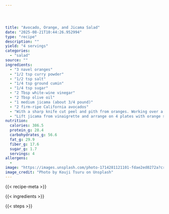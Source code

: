 ```yaml
---




title: "Avocado, Orange, and Jicama Salad"
date: "2025-08-21T10:44:26.952994"
type: "recipe"
description: ""
yield: "4 servings"
categories:
  - "salad"
source: ""
ingredients:
  - "3 navel oranges"
  - "1/2 tsp curry powder"
  - "1/2 tsp salt"
  - "1/4 tsp ground cumin"
  - "1/4 tsp sugar"
  - "2 Tbsp white-wine vinegar"
  - "2 Tbsp olive oil"
  - "1 medium jicama (about 3/4 pound)"
  - "2 firm-ripe California avocados"
  - "With a sharp knife cut peel and pith from oranges. Working over a bowl, cut sections free from membranes and squeeze enough juice from membranes to measure 1/4 cup. In a bowl whisk together orange juice, curry powder, salt, cumin, sugar, and vinegar. Add oil in a stream, whisking until emulsified. Peel jicama and halve lengthwise. Thinly slice jicama crosswise and add to vinaigrette, tossing to combine. Halve, pit, and peel avocados and thinly slice crosswise."
  - "Lift jicama from vinaigrette and arrange on 4 plates with orange sections and avocado. Pour remaining vinaigrette over and around salads."
nutrition:
  calories: 386.5
  protein_g: 28.4
  carbohydrates_g: 56.6
  fat_g: 29.9
  fiber_g: 17.6
  sugar_g: 1.7
  servings: 4
allergens:
  -
image: "https://images.unsplash.com/photo-1714281121101-fdae2ed0272a?crop=entropy&cs=tinysrgb&fit=max&fm=jpg&ixid=M3w3OTQ5MzV8MHwxfHNlYXJjaHwxfHxhdm9jYWRvJTIwb3JhbmdlJTIwYW5kJTIwamljYW1hJTIwc2FsYWQlMjBmb29kJTIwc2FsYWR8ZW58MXwwfHx8MTc1NTc5NTkxM3ww&ixlib=rb-4.1.0&q=80&w=1080"
image_credit: "Photo by Kouji Tsuru on Unsplash"
---
```


{{< recipe-meta >}}

{{< ingredients >}}

{{< steps >}}
